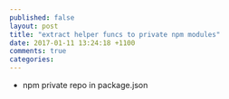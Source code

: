 ```yaml
---
published: false
layout: post
title: "extract helper funcs to private npm modules"
date: 2017-01-11 13:24:18 +1100
comments: true
categories: 
---
```


* npm private repo in package.json
